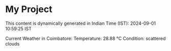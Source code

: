 # My Project

This content is dynamically generated in Indian Time (IST): 2024-09-01 10:59:25 IST


Current Weather in Coimbatore:
Temperature: 28.88 °C
Condition: scattered clouds
